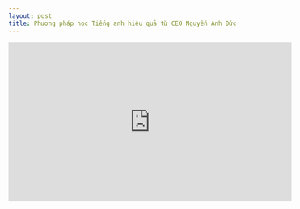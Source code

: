 ```yaml
---
layout: post
title: Phương pháp học Tiếng anh hiệu quả từ CEO Nguyễn Anh Đức
---
```


<center><iframe width="560" height="315" src="https://www.youtube.com/embed/jWMYEuOMOII" frameborder="0" allowfullscreen></iframe></center>



